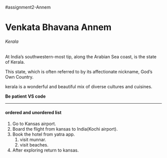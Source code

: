 #assignment2-Annem
# Venkata Bhavana Annem #
###### Kerala #######

At India’s southwestern-most tip, along the Arabian Sea coast, is the state of Kerala. 

This state, which is often referred to by its affectionate nickname, God’s Own Country.

kerala is a wonderful and beautiful mix of diverse cultures and cuisines. 

**Be patient**
**VS code**

--------------------------------------------------

#### **ordered and unordered list** ####

1. Go to Kansas airport.
2. Board the flight from kansas to India(Kochi airport).
3. Book the hotel from yatra app.
     1. visit munnar.
     2. visit beaches.
4. After exploring return to kansas.

